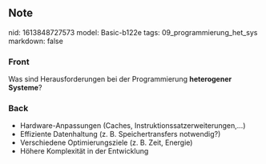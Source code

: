 ## Note
nid: 1613848727573
model: Basic-b122e
tags: 09_programmierung_het_sys
markdown: false

### Front
Was sind Herausforderungen bei der Programmierung <b>heterogener
Systeme</b>?

### Back
<div>
<div><ul>
<li>Hardware-Anpassungen (Caches, Instruktionssatzerweiterungen,…)</li>
<li>Effiziente Datenhaltung (z. B. Speichertransfers notwendig?)</li>
<li>Verschiedene Optimierungsziele (z. B. Zeit, Energie)</li>
<li>Höhere Komplexität in der Entwicklung</li>
</ul>
</div></div>
